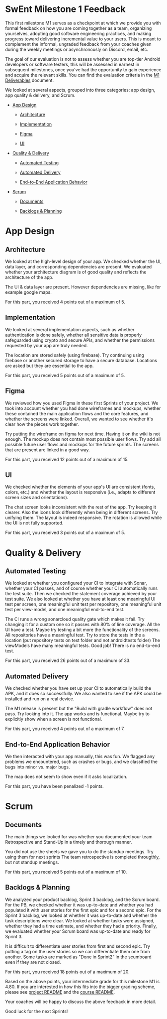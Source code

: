 
# SwEnt Milestone 1 Feedback

This first milestone M1 serves as a checkpoint at which we provide you with formal feedback on how you are coming together as a team, organizing yourselves, adopting good software engineering practices, and making progress toward delivering incremental value to your users. This is meant to complement the informal, ungraded feedback from your coaches given during the weekly meetings or asynchronously on Discord, email, etc.

The goal of our evaluation is not to assess whether you are top-tier Android developers or software testers, this will be assessed in earnest in subsequent milestones, once you've had the opportunity to gain experience and acquire the relevant skills. You can find the evaluation criteria in the [M1 Deliverables](https://github.com/swent-epfl/public/blob/main/project/M1.md) document.

We looked at several aspects, grouped into three categories: app design, app quality & delivery, and Scrum.

- [App Design](#app-design)

  - [Architecture](#architecture)

  - [Implementation](#implementation)

  - [Figma](#figma)

  - [UI](#ui)

- [Quality & Delivery](#quality-&-delivery)

  - [Automated Testing](#automated-testing)

  - [Automated Delivery](#automated-delivery)

  - [End-to-End Application Behavior](#end-to-end-application-behavior)

- [Scrum](#scrum)

  - [Documents](#documents)

  - [Backlogs & Planning](#backlogs-&-planning)

# App Design

## Architecture

We looked at the high-level design of your app. We checked whether the UI, data layer, and corresponding dependencies are present. We evaluated whether your architecture diagram is of good quality and reflects the architecture of the app.

The UI & data layer are present. However dependencies are missing, like for example google maps.

For this part, you received 4 points out of a maximum of 5.

## Implementation

We looked at several implementation aspects, such as whether authentication is done safely, whether all sensitive data is properly safeguarded using crypto and secure APIs, and whether the permissions requested by your app are truly needed.

The location are stored safely (using firebase). Try continuing using firebase or another secured storage to have a secure database.
Locations are asked but they are essential to the app.

For this part, you received 5 points out of a maximum of 5.

## Figma

We reviewed how you used Figma in these first Sprints of your project. We took into account whether you had done wireframes and mockups, whether these contained the main application flows and the core features, and whether the screens were linked. Overall, we wanted to see whether it's clear how the pieces work together.

Try putting the wireframe on figma for next time. Having it on the wiki is not enough.
The mockup does not contain most possible user flows. Try add all possible future user flows and mockups for the future sprints.
The screens that are present are linked in a good way.

For this part, you received 12 points out of a maximum of 15.

## UI

We checked whether the elements of your app's UI are consistent (fonts, colors, etc.) and whether the layout is responsive (i.e., adapts to different screen sizes and orientations).

The chat screen looks inconsistent with the rest of the app. Try keeping it clearer. Also the icons look differently when being in different screens. Try unifying them.
The layout is indeed responsive. The rotation is allowed while the UI is not fully supported.

For this part, you received 3 points out of a maximum of 5.

# Quality & Delivery

## Automated Testing

We looked at whether you configured your CI to integrate with Sonar, whether your CI passes, and of course whether your CI automatically runs the test suite. Then we checked the statement coverage achieved by your test suite. We also looked at whether you have at least one meaningful UI test per screen, one meaningful unit test per repository, one meaningful unit test per view-model, and one meaningful end-to-end test.

The CI runs a wrong sonarcloud quality gate which makes it fail. Try changing it for a custom one so it passes with 80% of line coverage.
All the UI have a test. Maybe try testing a bit more the functionality of the screens.
All repositories have a meaningful test. Try to store the tests in the a location (put repository tests on test folder and not androidtests folder)
The viewModels have many meaningful tests. Good job!
There is no end-to-end test.

For this part, you received 26 points out of a maximum of 33.

## Automated Delivery

We checked whether you have set up your CI to automatically build the APK, and it does so successfully. We also wanted to see if the APK could be installed and run on a real device.

The M1 release is present but the "Build with gradle workflow" does not pass. Try looking into it.
The app works and is functional. Maybe try to explicitly show when a screen is not functional.

For this part, you received 4 points out of a maximum of 7.

## End-to-End Application Behavior

We then interacted with your app manually, this was fun. We flagged any problems we encountered, such as crashes or bugs, and we classified the bugs into minor vs. major bugs.

The map does not seem to show even if it asks localization.

For this part, you have been penalized -1 points.

# Scrum

## Documents

The main things we looked for was whether you documented your team Retrospective and Stand-Up in a timely and thorough manner.

You did not use the sheets we gave you to do the standup meetings. Try using them for next sprints
The team retrospective is completed througthly, but not standup meetings.

For this part, you received 5 points out of a maximum of 10.

## Backlogs & Planning

We analyzed your product backlog, Sprint 3 backlog, and the Scrum board. For the PB, we checked whether it was up-to-date and whether you had populated it with user stories for the first epic and for a second epic. For the Sprint 3 backlog, we looked at whether it was up-to-date and whether the task descriptions were clear. We looked at whether tasks were assigned, whether they had a time estimate, and whether they had a priority. Finally, we evaluated whether your
Scrum board was up-to-date and ready for Sprint 3.

It is difficult to differentiate user stories from first and second epic. Try putting a tag on the user stories so we can differentiate them one from another.
Some tasks are marked as "Done in Sprint2" in the scumboard even if they are not closed.

For this part, you received 18 points out of a maximum of 20.

Based on the above points, your intermediate grade for this milestone M1 is 4.80. If you are interested in how this fits into the bigger grading scheme, please see [project README](https://github.com/swent-epfl/private/blob/main/project/README.md) and the [course README](https://github.com/swent-epfl/public/blob/main/README.md).

Your coaches will be happy to discuss the above feedback in more detail.

Good luck for the next Sprints!
